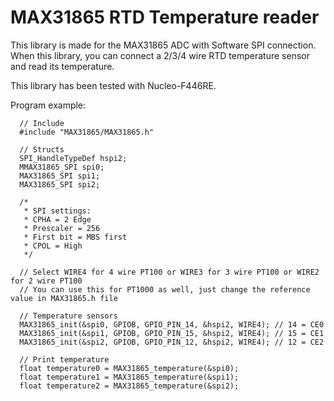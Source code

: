 # MAX31865 RTD Temperature reader

This library is made for the MAX31865 ADC with Software SPI connection. When this library, you can connect a 2/3/4 wire RTD temperature sensor and read its temperature. 

This library has been tested with Nucleo-F446RE.

Program example:
```
  // Include
  #include "MAX31865/MAX31865.h"
  
  // Structs
  SPI_HandleTypeDef hspi2;
  MMAX31865_SPI spi0;
  MAX31865_SPI spi1;
  MAX31865_SPI spi2;
  
  /*
   * SPI settings:
   * CPHA = 2 Edge
   * Prescaler = 256
   * First bit = MBS first
   * CPOL = High
   */
  
  // Select WIRE4 for 4 wire PT100 or WIRE3 for 3 wire PT100 or WIRE2 for 2 wire PT100
  // You can use this for PT1000 as well, just change the reference value in MAX31865.h file
  
  // Temperature sensors
  MAX31865_init(&spi0, GPIOB, GPIO_PIN_14, &hspi2, WIRE4); // 14 = CE0
  MAX31865_init(&spi1, GPIOB, GPIO_PIN_15, &hspi2, WIRE4); // 15 = CE1
  MAX31865_init(&spi2, GPIOB, GPIO_PIN_12, &hspi2, WIRE4); // 12 = CE2
  
  // Print temperature
  float temperature0 = MAX31865_temperature(&spi0);
  float temperature1 = MAX31865_temperature(&spi1);
  float temperature2 = MAX31865_temperature(&spi2);
```
